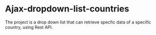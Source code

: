 # Ajax-dropdown-list-countries

The project is a drop down list that can retrieve specfic data of a specific country,  using Rest API.

